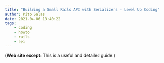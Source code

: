 ```yaml
---
title: "Building a Small Rails API with Serializers - Level Up Coding"
author: Pito Salas
date: 2021-04-06 13:40:22
tags:
    - coding
    - howto
    - rails
    - api
---
```



(**Web site except:** This is a useful and detailed guide.) 
